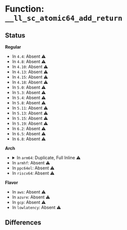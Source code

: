 # Function: <code>__ll_sc_atomic64_add_return</code>

## Status
<b>Regular</b>
<ul>
<li>
In <code>4.4</code>: Absent ⚠️
</li>
<li>
In <code>4.8</code>: Absent ⚠️
</li>
<li>
In <code>4.10</code>: Absent ⚠️
</li>
<li>
In <code>4.13</code>: Absent ⚠️
</li>
<li>
In <code>4.15</code>: Absent ⚠️
</li>
<li>
In <code>4.18</code>: Absent ⚠️
</li>
<li>
In <code>5.0</code>: Absent ⚠️
</li>
<li>
In <code>5.3</code>: Absent ⚠️
</li>
<li>
In <code>5.4</code>: Absent ⚠️
</li>
<li>
In <code>5.8</code>: Absent ⚠️
</li>
<li>
In <code>5.11</code>: Absent ⚠️
</li>
<li>
In <code>5.13</code>: Absent ⚠️
</li>
<li>
In <code>5.15</code>: Absent ⚠️
</li>
<li>
In <code>5.19</code>: Absent ⚠️
</li>
<li>
In <code>6.2</code>: Absent ⚠️
</li>
<li>
In <code>6.5</code>: Absent ⚠️
</li>
<li>
In <code>6.8</code>: Absent ⚠️
</li>
</ul>
<b>Arch</b>
<ul>
<li>
<details>
<summary>In <code>arm64</code>: Duplicate, Full Inline ⚠️</summary>

**Collision:** Static Duplication

**Inline:** Full

**Transformation:** False

**Instances:**

```
In kernel/locking/rwsem.c (ffff800010da50e0)
Location: arch/arm64/include/asm/atomic_ll_sc.h:210
Inline: True
Inline callers:
  - kernel/locking/rwsem.c:rwsem_down_read_slowpath
```
```
In kernel/futex.c (ffff8000101b7da8)
Location: arch/arm64/include/asm/atomic_ll_sc.h:210
Inline: True
Inline callers:
  - kernel/futex.c:get_futex_key
```
```
In kernel/cgroup/pids.c (ffff8000101ded20)
Location: arch/arm64/include/asm/atomic_ll_sc.h:210
Inline: True
Inline callers:
  - kernel/cgroup/pids.c:pids_can_fork
  - kernel/cgroup/pids.c:pids_can_fork
```
```
In kernel/trace/trace_clock.c (ffff80001020f08c)
Location: arch/arm64/include/asm/atomic_ll_sc.h:210
Inline: True
Inline callers:
  - kernel/trace/trace_clock.c:trace_clock_counter
```
```
In kernel/trace/ring_buffer.c (ffff80001021b8a8)
Location: arch/arm64/include/asm/atomic_ll_sc.h:210
Inline: True
Inline callers:
  - kernel/trace/ring_buffer.c:__rb_reserve_next
  - kernel/trace/ring_buffer.c:rb_move_tail
  - kernel/trace/ring_buffer.c:rb_move_tail
```
```
In kernel/bpf/core.c (ffff80001025e86c)
Location: arch/arm64/include/asm/atomic_ll_sc.h:210
Inline: True
Inline callers:
  - kernel/bpf/core.c:bpf_jit_binary_alloc
```
```
In kernel/bpf/syscall.c (ffff800010264150)
Location: arch/arm64/include/asm/atomic_ll_sc.h:210
Inline: True
Inline callers:
  - kernel/bpf/syscall.c:__bpf_prog_charge
  - kernel/bpf/syscall.c:bpf_charge_memlock
```
```
In kernel/events/core.c (ffff8000102973cc)
Location: arch/arm64/include/asm/atomic_ll_sc.h:210
Inline: True
Inline callers:
  - kernel/events/core.c:perf_event_alloc
  - kernel/events/core.c:perf_swevent_event
  - kernel/events/core.c:perf_output_sample
```
```
In mm/page-writeback.c (ffff8000102bafcc)
Location: arch/arm64/include/asm/atomic_ll_sc.h:210
Inline: True
Inline callers:
  - mm/page-writeback.c:__wb_update_bandwidth
```
```
In mm/vmscan.c (ffff8000102c7edc)
Location: arch/arm64/include/asm/atomic_ll_sc.h:210
Inline: True
Inline callers:
  - mm/vmscan.c:do_shrink_slab
```
```
In mm/workingset.c (ffff8000102f0210)
Location: arch/arm64/include/asm/atomic_ll_sc.h:210
Inline: True
Inline callers:
  - mm/workingset.c:workingset_eviction
```
```
In mm/vmalloc.c (ffff80001030e3c8)
Location: arch/arm64/include/asm/atomic_ll_sc.h:210
Inline: True
Inline callers:
  - mm/vmalloc.c:free_vmap_area_noflush
```
```
In mm/page_counter.c (ffff800010360bfc)
Location: arch/arm64/include/asm/atomic_ll_sc.h:210
Inline: True
Inline callers:
  - mm/page_counter.c:page_counter_try_charge
  - mm/page_counter.c:page_counter_charge
```
```
In fs/super.c (ffff8000103863f0)
Location: arch/arm64/include/asm/atomic_ll_sc.h:210
Inline: True
Inline callers:
  - fs/super.c:super_setup_bdi
```
```
In fs/pipe.c (ffff80001039195c)
Location: arch/arm64/include/asm/atomic_ll_sc.h:210
Inline: True
Inline callers:
  - fs/pipe.c:pipe_fcntl
  - fs/pipe.c:pipe_fcntl
  - fs/pipe.c:free_pipe_info
  - fs/pipe.c:alloc_pipe_info
  - fs/pipe.c:alloc_pipe_info
  - fs/pipe.c:alloc_pipe_info
```
```
In fs/namespace.c (ffff8000103b4d48)
Location: arch/arm64/include/asm/atomic_ll_sc.h:210
Inline: True
Inline callers:
  - fs/namespace.c:alloc_mnt_ns
```
```
In fs/fuse/dir.c (ffff8000105081ac)
Location: arch/arm64/include/asm/atomic_ll_sc.h:210
Inline: True
Inline callers:
  - fs/fuse/dir.c:fuse_link
  - fs/fuse/dir.c:fuse_unlink
```
```
In fs/fuse/file.c (ffff80001050e19c)
Location: arch/arm64/include/asm/atomic_ll_sc.h:210
Inline: True
Inline callers:
  - fs/fuse/file.c:fuse_write_update_size
  - fs/fuse/file.c:fuse_aio_complete
  - fs/fuse/file.c:fuse_finish_open
  - fs/fuse/file.c:fuse_file_alloc
```
```
In fs/fuse/inode.c (ffff8000105125bc)
Location: arch/arm64/include/asm/atomic_ll_sc.h:210
Inline: True
Inline callers:
  - fs/fuse/inode.c:fuse_change_attributes_common
```
```
In drivers/tty/tty_ldsem.c (ffff80001085f77c)
Location: arch/arm64/include/asm/atomic_ll_sc.h:210
Inline: True
Inline callers:
  - drivers/tty/tty_ldsem.c:ldsem_up_write
  - drivers/tty/tty_ldsem.c:ldsem_up_read
  - drivers/tty/tty_ldsem.c:ldsem_down_write
  - drivers/tty/tty_ldsem.c:ldsem_down_write
  - drivers/tty/tty_ldsem.c:ldsem_down_write
  - drivers/tty/tty_ldsem.c:ldsem_down_read
  - drivers/tty/tty_ldsem.c:ldsem_down_read
```
```
In drivers/dma-buf/dma-fence.c (ffff800010966784)
Location: arch/arm64/include/asm/atomic_ll_sc.h:210
Inline: True
Inline callers:
  - drivers/dma-buf/dma-fence.c:dma_fence_context_alloc
```
```
In drivers/firmware/efi/cper.c (ffff800010b5e8d8)
Location: arch/arm64/include/asm/atomic_ll_sc.h:210
Inline: True
Inline callers:
  - drivers/firmware/efi/cper.c:cper_next_record_id
```
```
In net/core/sock.c (ffff800010baccc4)
Location: arch/arm64/include/asm/atomic_ll_sc.h:210
Inline: True
Inline callers:
  - net/core/sock.c:__sk_mem_raise_allocated
```
```
In net/core/sock_diag.c (ffff800010c03c98)
Location: arch/arm64/include/asm/atomic_ll_sc.h:210
Inline: True
Inline callers:
  - net/core/sock_diag.c:sock_gen_cookie
```
```
In net/ipv4/tcp_output.c (ffff800010c876d4)
Location: arch/arm64/include/asm/atomic_ll_sc.h:210
Inline: True
Inline callers:
  - net/ipv4/tcp_output.c:sk_forced_mem_schedule
```
```
In net/unix/scm.c (ffff800010cf52fc)
Location: arch/arm64/include/asm/atomic_ll_sc.h:210
Inline: True
Inline callers:
  - net/unix/scm.c:unix_inflight
```
</details>
</li>
<li>
In <code>armhf</code>: Absent ⚠️
</li>
<li>
In <code>ppc64el</code>: Absent ⚠️
</li>
<li>
In <code>riscv64</code>: Absent ⚠️
</li>
</ul>
<b>Flavor</b>
<ul>
<li>
In <code>aws</code>: Absent ⚠️
</li>
<li>
In <code>azure</code>: Absent ⚠️
</li>
<li>
In <code>gcp</code>: Absent ⚠️
</li>
<li>
In <code>lowlatency</code>: Absent ⚠️
</li>
</ul>

## Differences
